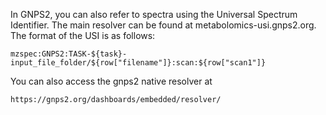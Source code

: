 In GNPS2, you can also refer to spectra using the Universal Spectrum Identifier. The main resolver can be found at metabolomics-usi.gnps2.org. The format of the USI is as follows:

```
mzspec:GNPS2:TASK-${task}-input_file_folder/${row["filename"]}:scan:${row["scan1"]}
```

You can also access the gnps2 native resolver at 

```
https://gnps2.org/dashboards/embedded/resolver/
```
